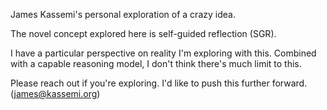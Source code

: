 James Kassemi's personal exploration of a crazy idea.

The novel concept explored here is self-guided reflection (SGR).

I have a particular perspective on reality I'm exploring with this. Combined
with a capable reasoning model, I don't think there's much limit to this. 

Please reach out if you're exploring. I'd like to push this
further forward. (james@kassemi.org)
